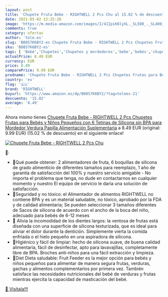 ```yaml
---
layout: post
title: 'Chupete Fruta Bebe - RIGHTWELL 2 Pcs Chu al 15.02 % de descuento'
date: 2021-05-02 13:25:28
image: 'https://m.media-amazon.com/images/I/41IpiK6lyXL._SL500_._SL400_.jpg'
comments: true
category: ofertas
author: 'tole.es'
slug: 'B0857K6BY2-es Chupete Fruta Bebe - RIGHTWELL 2 Pcs Chupetes Frutas para...'
sku: 'B0857K6BY2-es'
tags: [ 'Bebé','Chupetes','Chupetes y mordedores','bebe','bebés','chupete','chupetes','rightwell','tetinas', ]
actualPrice: 8.49 EUR
currency: EUR
price: 8.49
comparePrice: 9.99 EUR
prodname: 'Chupete Fruta Bebe - RIGHTWELL 2 Pcs Chupetes Frutas para Bebés y Niños Pequeños con 6 Tetinas de Silicona sin BPA para Mordedor Verdura Papilla Alimentación Suplementaria'
country: 'es'
flag: '🇪🇸'
brand: 'RIGHTWELL'
buyurl: 'https://www.amazon.es/dp/B0857K6BY2/?tag=tolees-21'
descuento: '15.02'
average: '8.49'
---
```


Ahora mismo tienes [Chupete Fruta Bebe - RIGHTWELL 2 Pcs Chupetes Frutas para Bebés y Niños Pequeños con 6 Tetinas de Silicona sin BPA para Mordedor Verdura Papilla Alimentación Suplementaria](https://www.amazon.es/dp/B0857K6BY2/?tag=tolees-21) a 8.49 EUR (original: 9.99 EUR) (15.02 %  de descuento) en el siguiente enlace!

[![Chupete Fruta Bebe - RIGHTWELL 2 Pcs Chu](https://m.media-amazon.com/images/I/41IpiK6lyXL._SL500_._SL400_.jpg)](https://www.amazon.es/dp/B0857K6BY2/?tag=tolees-21)

🔎:

- 🍓Qué puede obtener: 2 alimentadores de fruta, 6 boquillas de silicona de grado alimenticio de diferentes tamaños para reemplazo, 1 año de garantía de satisfacción del 100% y nuestro servicio amigable - No importa el problema que tenga, no dude en contactarnos en cualquier momento y nuestro El equipo de servicio le daría una solución de satisfacción.
- 🍓Seguridad y no tóxico: el Alimentador de alimentos RIGHTWELL no contiene BPA y es un material saludable, no tóxico, aprobado por la FDA y de calidad alimentaria; Se pueden seleccionar 3 tamaños diferentes de Sacos de silicona de acuerdo con el ancho de la boca del niño, adecuado para bebés de 6-12 meses
- 🍓 Alivia la incomodidad de los dientes largos: la ventosa de frutas está diseñada con una superficie de silicona texturizada, que es ideal para aliviar el dolor durante la dentición. Simplemente vierta la comida enfriada o el hielo pequeño en una aspiradora de silicona.
- 🍓Higiénico y fácil de limpiar: hecho de silicona suave, de buena calidad alimentaria, fácil de desinfectar, apto para lavavajillas, completamente libre de BPA. Broches anti-niños para una fácil extracción y limpieza.
- 🍓Diet Dieta saludable: Fruit Feeder es la mejor opción para bebés y niños pequeños para alimentar de manera segura frutas, verduras, gachas y alimentos complementarios por primera vez. También satisface las necesidades nutricionales del bebé de verduras y frutas mientras ejercita la capacidad de masticación del bebé.

[🛒 Visítala!!!](https://www.amazon.es/dp/B0857K6BY2/?tag=tolees-21)
